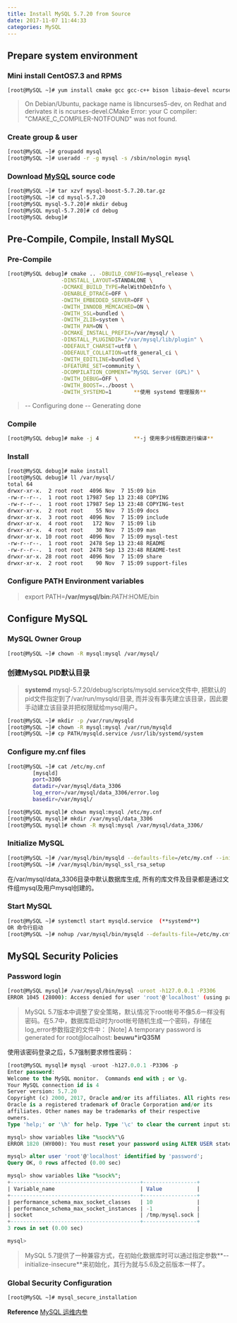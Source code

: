 ```yaml
---
title: Install MySQL 5.7.20 from Source
date: 2017-11-07 11:44:33
categories: MySQL
---
```

## Prepare system environment
### Mini install CentOS7.3 and RPMS
``` bash
[root@MySQL ~]# yum install cmake gcc gcc-c++ bison libaio-devel ncurses-devel
```

> On Debian/Ubuntu, package name is libncurses5-dev, on Redhat and derivates it is ncurses-devel.CMake Error: your C compiler: "CMAKE_C_COMPILER-NOTFOUND" was not found.

### Create group & user
``` bash
[root@MySQL ~]# groupadd mysql
[root@MySQL ~]# useradd -r -g mysql -s /sbin/nologin mysql
```
<!-- more -->

### Download [MySQL](https://dev.mysql.com/downloads/mysql/) source code
``` bash
[root@MySQL ~]# tar xzvf mysql-boost-5.7.20.tar.gz
[root@MySQL ~]# cd mysql-5.7.20
[root@MySQL mysql-5.7.20]# mkdir debug
[root@MySQL mysql-5.7.20]# cd debug
[root@MySQL debug]#
```

## Pre-Compile, Compile, Install MySQL
### Pre-Compile
``` bash
[root@MySQL debug]# cmake .. -DBUILD_CONFIG=mysql_release \
			     -DINSTALL_LAYOUT=STANDALONE \
		  	     -DCMAKE_BUILD_TYPE=RelWithDebInfo \
		  	     -DENABLE_DTRACE=OFF \
		  	     -DWITH_EMBEDDED_SERVER=OFF \
		  	     -DWITH_INNODB_MEMCACHED=ON \
		  	     -DWITH_SSL=bundled \
		  	     -DWITH_ZLIB=system \
		  	     -DWITH_PAM=ON \
		  	     -DCMAKE_INSTALL_PREFIX=/var/mysql/ \
		  	     -DINSTALL_PLUGINDIR="/var/mysql/lib/plugin" \
		  	     -DDEFAULT_CHARSET=utf8 \
		  	     -DDEFAULT_COLLATION=utf8_general_ci \
		  	     -DWITH_EDITLINE=bundled \
		  	     -DFEATURE_SET=community \
		  	     -DCOMPILATION_COMMENT="MySQL Server (GPL)" \
		  	     -DWITH_DEBUG=OFF \
		  	     -DWITH_BOOST=../boost \
		  	     -DWITH_SYSTEMD=1		**使用 systemd 管理服务**
```
> -- Configuring done
  -- Generating done  

### Compile
``` bash
[root@MySQL debug]# make -j 4			**-j 使用多少线程数进行编译**
```

### Install
``` bash
[root@MySQL debug]# make install
[root@MySQL debug]# ll /var/mysql/
total 64
drwxr-xr-x.  2 root root  4096 Nov  7 15:09 bin
-rw-r--r--.  1 root root 17987 Sep 13 23:48 COPYING
-rw-r--r--.  1 root root 17987 Sep 13 23:48 COPYING-test
drwxr-xr-x.  2 root root    55 Nov  7 15:09 docs
drwxr-xr-x.  3 root root  4096 Nov  7 15:09 include
drwxr-xr-x.  4 root root   172 Nov  7 15:09 lib
drwxr-xr-x.  4 root root    30 Nov  7 15:09 man
drwxr-xr-x. 10 root root  4096 Nov  7 15:09 mysql-test
-rw-r--r--.  1 root root  2478 Sep 13 23:48 README
-rw-r--r--.  1 root root  2478 Sep 13 23:48 README-test
drwxr-xr-x. 28 root root  4096 Nov  7 15:09 share
drwxr-xr-x.  2 root root    90 Nov  7 15:09 support-files
```

### Configure PATH Environment variables
> export PATH=**/var/mysql/bin**:$PATH:$HOME/bin


## Configure MySQL
### MySQL Owner Group
``` bash
[root@MySQL ~]# chown -R mysql:mysql /var/mysql/
```

### 创建MySQL PID默认目录
> **systemd**
> mysql-5.7.20/debug/scripts/mysqld.service文件中, 把默认的pid文件指定到了/var/run/mysqld/目录, 而并没有事先建立该目录，因此要手动建立该目录并把权限赋给mysql用户。

``` bash
[root@MySQL ~]# mkdir -p /var/run/mysqld
[root@MySQL ~]# chown -R mysql:mysql /var/run/mysqld 
[root@MySQL ~]# cp PATH/mysqld.service /usr/lib/systemd/system
```

### Configure **my.cnf** files

``` bash
[root@MySQL ~]# cat /etc/my.cnf
		[mysqld]
		port=3306
		datadir=/var/mysql/data_3306
		log_error=/var/mysql/data_3306/error.log
		basedir=/var/mysql/

[root@MySQL mysql]# chown mysql:mysql /etc/my.cnf
[root@MySQL mysql]# mkdir /var/mysql/data_3306
[root@MySQL mysql]# chown -R mysql:mysql /var/mysql/data_3306/
```

### Initialize MySQL
``` bash
[root@MySQL ~]# /var/mysql/bin/mysqld --defaults-file=/etc/my.cnf --initialize --user=mysql
[root@MySQL ~]# /var/mysql/bin/mysql_ssl_rsa_setup
```
在/var/mysql/data_3306目录中默认数据库生成, 所有的库文件及目录都是通过文件组mysql及用户mysql创建的。

### Start MySQL
``` bash
[root@MySQL ~]# systemctl start mysqld.service	(**systemd**)
OR 命令行启动
[root@MySQL ~]# nohup /var/mysql/bin/mysqld --defaults-file=/etc/my.cnf --user=mysql > /tmp/mysql.log 2>&1 &
```

## MySQL Security Policies
### Password login
``` bash
[root@MySQL mysql]# /var/mysql/bin/mysql -uroot -h127.0.0.1 -P3306
ERROR 1045 (28000): Access denied for user 'root'@'localhost' (using password: NO)
```
> MySQL 5.7版本中调整了安全策略，默认情况下root帐号不像5.6一样没有密码。在5.7中，数据库启动时为root帐号随机生成一个密码，存储在log_error参数指定的文件中：
[Note] A temporary password is generated for root@localhost: **beuwu*irQ35M**

使用该密码登录之后，5.7强制要求修性密码：
``` sql
[root@MySQL mysql]# mysql -uroot -h127.0.0.1 -P3306 -p
Enter password: 
Welcome to the MySQL monitor.  Commands end with ; or \g.
Your MySQL connection id is 4
Server version: 5.7.20
Copyright (c) 2000, 2017, Oracle and/or its affiliates. All rights reserved.
Oracle is a registered trademark of Oracle Corporation and/or its
affiliates. Other names may be trademarks of their respective
owners.
Type 'help;' or '\h' for help. Type '\c' to clear the current input statement.

mysql> show variables like "%sock%"\G
ERROR 1820 (HY000): You must reset your password using ALTER USER statement before executing this statement.

mysql> alter user 'root'@'localhost' identified by 'password';
Query OK, 0 rows affected (0.00 sec)

mysql> show variables like "%sock%";
+-----------------------------------------+-----------------+
| Variable_name                           | Value           |
+-----------------------------------------+-----------------+
| performance_schema_max_socket_classes   | 10              |
| performance_schema_max_socket_instances | -1              |
| socket                                  | /tmp/mysql.sock |
+-----------------------------------------+-----------------+
3 rows in set (0.00 sec) 

mysql>
```

> MySQL 5.7提供了一种兼容方式，在初始化数据库时可以通过指定参数**--initialize-insecure**来初始化，其行为就与5.6及之前版本一样了。

### Global Security Configuration
``` bash
[root@MySQL ~]# mysql_secure_installation
```

**Reference**
[MySQL 运维内参](https://item.jd.com/12195430.html)
